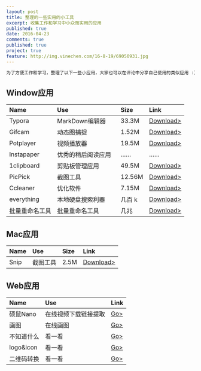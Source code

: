 ```yaml
---
layout: post
title: 整理的一些实用的小工具
excerpt: 收集工作和学习中小众而实用的应用
published: true
date: 2016-04-23
comments: true
published: true
project: true
feature: http://img.vinechen.com/16-8-19/69050931.jpg
---
```

```html
为了方便工作和学习，整理了以下一些小应用，大家也可以在评论中分享自己使用的类似应用 :）
```



## **Window应用**

| Name       | Use         | Size   | Link                                     |
| :--------- | :---------- | :----- | :--------------------------------------- |
| Typora     | MarkDown编辑器 | 33.3M  | [Download>](http://img.vinechen.com/typora-setup.exe) |
| Gifcam     | 动态图捕捉       | 1.52M  | [Download>](http://img.vinechen.com/GifCam.exe) |
| Potplayer  | 视频播放器       | 19.5M  | [Download>](http://potplayer.daum.net/?lang=zh_CN) |
| Instapaper | 优秀的稍后阅读应用   | ……     | ……                                       |
| 1clipboard | 剪贴板管理应用     | 49.5M  | [Download>](http://1clipboard.io)        |
| PicPick    | 截图工具        | 12.56M | [Download>](http://ngwin.com/picpick/download_start) |
| Ccleaner   | 优化软件        | 7.15M  | [Download>](http://www.piriform.com/ccleaner) |
| everything   | 本地硬盘搜索利器        | 几百 k | [Download>](http://www.google.com) |
| 批量重命名工具  | 批量重命名工具| 几兆 | [Download>](http://img.vinechen.com/tool/piliangchongmingming.exe) |

## **Mac应用**

| Name | Use  | Size | Link                             |
| :--- | :--- | :--- | :------------------------------- |
| Snip | 截图工具 | 2.5M | [Download>](http://snip.qq.com/) |

## **Web应用**

| Name   | Use        | Link                         |
| :----- | :--------- | :--------------------------- |
| 硕鼠Nano | 在线视频下载链接提取 | [Go>](http://www.flvcd.com/) |
| 画图     | 在线画图       | [Go>](https://www.draw.io/)  |
| 不知道什么| 看一看    | [Go>](http://www.waitsun.com)  |
| logo&icon|看一看  | [Go>](https://www.draw.io/)  |
| 二维码转换| 看一看   | [Go>](http://iconfont.cn/)  |
